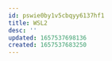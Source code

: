 ```yaml
---
id: pswie0by1v5cbqyy6137hf1
title: WSL2
desc: ''
updated: 1657537698136
created: 1657537683250
---
```


